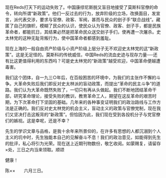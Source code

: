 现在Reds打天下的运动失败了。中国康缪尼斯脱又盲目地接受了莫斯科官僚的命令，转向所谓“新政策”。他们一反过去的行为，放弃阶级的立场，改换面目，发宣言，派代表交涉，要求与官僚、政客、军阀，甚而与民众的刽子手“联合战线”。藏匿了自己的旗帜，模糊了民众的认识，使民众认为官僚、政客、刽子手，都是民族革命者，都能抗日，其结果必然是把革命民众送交刽子手们，使再遭一次屠杀。史太林党的这种无耻背叛行为，使中国革命者都感到羞耻。

现在上海的一般自由资产阶级与小资产阶级上层分子无不欢迎史太林党的这“新政策”。这是无足怪的。莫斯科的传统威信，中国Reds的流血史迹与现存力量──还有比这更值得利用的东西吗？可是史太林党的“新政策”越受欢迎，中国革命便越遭毒害。

我们这个团体，自一九三○年后，在百般困苦的环境中，为我们的主张作不懈的斗争。大革命失败后我们即反对史太林派的盲动政策，而提出“革命的民主斗争”的道路。我们认为大革命既然失败了，一切只有再从头做起。我们不断地团结革命干部，研究革命理论，接受失败的教训，教育革命工人，期望在这反革命的艰苦时期，为下次革命打下坚固的基础。几年来的各种事变证明我们的政治路线与工作方法是正确的。我们反对史太林党的机会主义，盲动主义的政策与官僚党制，现在我们又坚决打击这叛背的“新政策”。但恰因为此，我们现在受到各投机分子与党官僚们的嫉视。这是幸呢，还是不幸？

先生的学识文章与品格，是我十余年来所景仰的，在许多有思想的人都沉溺到个人主义的坑中时，先生独能本自己的见解奋斗不息！我们的政治意见，如能得到先生的批评，私心将引为光荣。现在送上近期刊物数份，敬乞收阅。如蒙赐复，请留存×处，三日之内当来领取。顺颂

健康！

陈××　　六月三日。